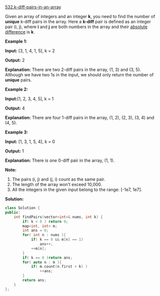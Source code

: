 [532.k-diff-pairs-in-an-array](https://leetcode.com/problems/k-diff-pairs-in-an-array/)  

Given an array of integers and an integer **k**, you need to find the number of **unique** k-diff pairs in the array. Here a **k-diff** pair is defined as an integer pair (i, j), where **i** and **j** are both numbers in the array and their [absolute difference](https://en.wikipedia.org/wiki/Absolute_difference) is **k**.

**Example 1:**  

  
**Input:** \[3, 1, 4, 1, 5\], k = 2
  
**Output:** 2
  
**Explanation:** There are two 2-diff pairs in the array, (1, 3) and (3, 5).  
Although we have two 1s in the input, we should only return the number of **unique** pairs.
  

**Example 2:**  

  
**Input:**\[1, 2, 3, 4, 5\], k = 1
  
**Output:** 4
  
**Explanation:** There are four 1-diff pairs in the array, (1, 2), (2, 3), (3, 4) and (4, 5).
  

**Example 3:**  

  
**Input:** \[1, 3, 1, 5, 4\], k = 0
  
**Output:** 1
  
**Explanation:** There is one 0-diff pair in the array, (1, 1).
  

**Note:**  

1.  The pairs (i, j) and (j, i) count as the same pair.
2.  The length of the array won't exceed 10,000.
3.  All the integers in the given input belong to the range: \[-1e7, 1e7\].  



**Solution:**  

```cpp
class Solution {
public:
    int findPairs(vector<int>& nums, int k) {
        if( k < 0 ) return 0;
        map<int, int> m;
        int ans = 0;
        for( int n : nums ){
            if( k == 0 && m[n] == 1)
                ans++;
            ++m[n];
        }
        if( k == 0 )return ans;
        for( auto n : m ){
            if( m.count(n.first + k) )
                ++ans;
        }
        return ans;
    }
};
```
      